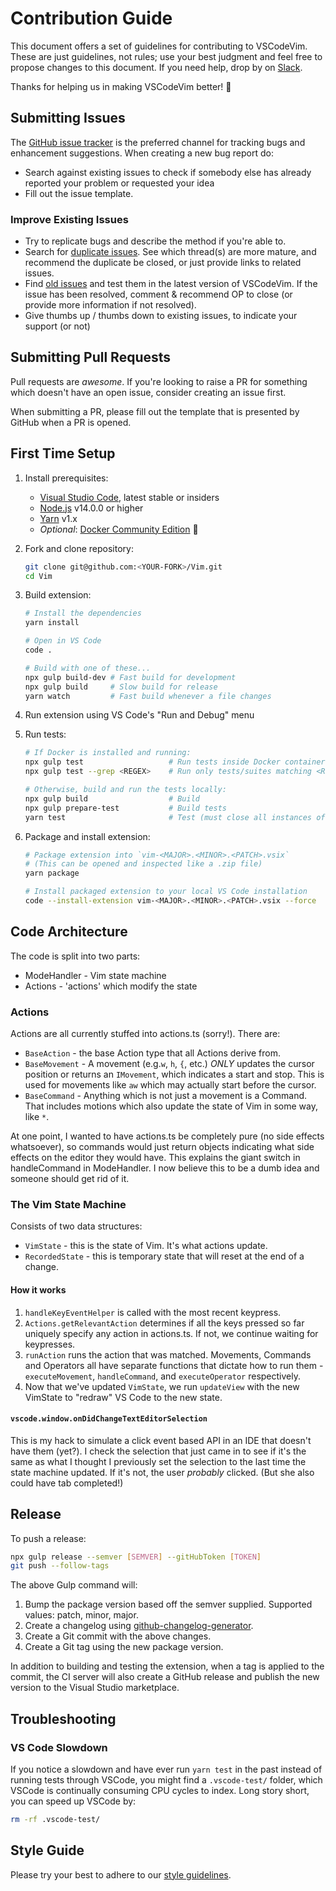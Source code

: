 # Contribution Guide

This document offers a set of guidelines for contributing to VSCodeVim.
These are just guidelines, not rules; use your best judgment and feel free to propose changes to this document.
If you need help, drop by on [Slack](https://vscodevim.herokuapp.com/).

Thanks for helping us in making VSCodeVim better! :clap:

## Submitting Issues

The [GitHub issue tracker](https://github.com/VSCodeVim/Vim/issues) is the preferred channel for tracking bugs and enhancement suggestions.
When creating a new bug report do:

- Search against existing issues to check if somebody else has already reported your problem or requested your idea
- Fill out the issue template.

### Improve Existing Issues

- Try to replicate bugs and describe the method if you're able to.
- Search for [duplicate issues](https://github.com/VSCodeVim/Vim/issues?q=is%3Aissue+is%3Aopen+cursor). See which thread(s) are more mature, and recommend the duplicate be closed, or just provide links to related issues.
- Find [old issues](https://github.com/VSCodeVim/Vim/issues?page=25&q=is%3Aissue+is%3Aopen) and test them in the latest version of VSCodeVim. If the issue has been resolved, comment & recommend OP to close (or provide more information if not resolved).
- Give thumbs up / thumbs down to existing issues, to indicate your support (or not)

## Submitting Pull Requests

Pull requests are _awesome_.
If you're looking to raise a PR for something which doesn't have an open issue, consider creating an issue first.

When submitting a PR, please fill out the template that is presented by GitHub when a PR is opened.

## First Time Setup

1. Install prerequisites:

   - [Visual Studio Code](https://code.visualstudio.com/), latest stable or insiders
   - [Node.js](https://nodejs.org/) v14.0.0 or higher
   - [Yarn](https://classic.yarnpkg.com/) v1.x
   - _Optional_: [Docker Community Edition](https://store.docker.com/search?type=edition&offering=community) 🐋

2. Fork and clone repository:

   ```bash
   git clone git@github.com:<YOUR-FORK>/Vim.git
   cd Vim
   ```

3. Build extension:

   ```bash
   # Install the dependencies
   yarn install

   # Open in VS Code
   code .

   # Build with one of these...
   npx gulp build-dev # Fast build for development
   npx gulp build     # Slow build for release
   yarn watch         # Fast build whenever a file changes
   ```

4. Run extension using VS Code's "Run and Debug" menu

5. Run tests:

   ```bash
   # If Docker is installed and running:
   npx gulp test                   # Run tests inside Docker container
   npx gulp test --grep <REGEX>    # Run only tests/suites matching <REGEX> inside Docker container

   # Otherwise, build and run the tests locally:
   npx gulp build                  # Build
   npx gulp prepare-test           # Build tests
   yarn test                       # Test (must close all instances of VS Code)
   ```

6. Package and install extension:

   ```bash
   # Package extension into `vim-<MAJOR>.<MINOR>.<PATCH>.vsix`
   # (This can be opened and inspected like a .zip file)
   yarn package

   # Install packaged extension to your local VS Code installation
   code --install-extension vim-<MAJOR>.<MINOR>.<PATCH>.vsix --force
   ```

## Code Architecture

The code is split into two parts:

- ModeHandler - Vim state machine
- Actions - 'actions' which modify the state

### Actions

Actions are all currently stuffed into actions.ts (sorry!). There are:

- `BaseAction` - the base Action type that all Actions derive from.
- `BaseMovement` - A movement (e.g.`w`, `h`, `{`, etc.) _ONLY_ updates the cursor position or returns an `IMovement`, which indicates a start and stop. This is used for movements like `aw` which may actually start before the cursor.
- `BaseCommand` - Anything which is not just a movement is a Command. That includes motions which also update the state of Vim in some way, like `*`.

At one point, I wanted to have actions.ts be completely pure (no side effects whatsoever), so commands would just return objects indicating what side effects on the editor they would have. This explains the giant switch in handleCommand in ModeHandler. I now believe this to be a dumb idea and someone should get rid of it.

### The Vim State Machine

Consists of two data structures:

- `VimState` - this is the state of Vim. It's what actions update.
- `RecordedState` - this is temporary state that will reset at the end of a change.

#### How it works

1. `handleKeyEventHelper` is called with the most recent keypress.
2. `Actions.getRelevantAction` determines if all the keys pressed so far uniquely specify any action in actions.ts. If not, we continue waiting for keypresses.
3. `runAction` runs the action that was matched. Movements, Commands and Operators all have separate functions that dictate how to run them - `executeMovement`, `handleCommand`, and `executeOperator` respectively.
4. Now that we've updated `VimState`, we run `updateView` with the new VimState to "redraw" VS Code to the new state.

#### `vscode.window.onDidChangeTextEditorSelection`

This is my hack to simulate a click event based API in an IDE that doesn't have them (yet?). I check the selection that just came in to see if it's the same as what I thought I previously set the selection to the last time the state machine updated. If it's not, the user _probably_ clicked. (But she also could have tab completed!)

## Release

To push a release:

```bash
npx gulp release --semver [SEMVER] --gitHubToken [TOKEN]
git push --follow-tags
```

The above Gulp command will:

1. Bump the package version based off the semver supplied. Supported values: patch, minor, major.
2. Create a changelog using [github-changelog-generator](https://github.com/github-changelog-generator/github-changelog-generator).
3. Create a Git commit with the above changes.
4. Create a Git tag using the new package version.

In addition to building and testing the extension, when a tag is applied to the commit, the CI server will also create a GitHub release and publish the new version to the Visual Studio marketplace.

## Troubleshooting

### VS Code Slowdown

If you notice a slowdown and have ever run `yarn test` in the past instead of running tests through VSCode, you might find a `.vscode-test/` folder, which VSCode is continually consuming CPU cycles to index. Long story short, you can speed up VSCode by:

```bash
rm -rf .vscode-test/
```

## Style Guide

Please try your best to adhere to our [style guidelines](https://github.com/VSCodeVim/Vim/blob/master/STYLE.md).
